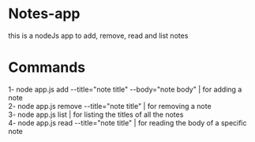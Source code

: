# Notes-app
this is a nodeJs app to add, remove, read and list notes

# Commands
1- node app.js add --title="note title" --body="note body" | for adding a note <br />
2- node app.js remove --title="note title" | for removing a note <br />
3- node app.js list | for listing the titles of all the notes <br />
4- node app.js read --title="note title" | for reading the body of a specific note <br />
